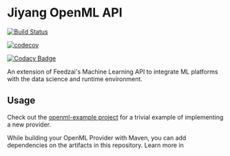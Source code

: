 # Jiyang OpenML API

[![Build Status](https://travis-ci.com/jiyang381/jiyang-openml.svg?branch=master)](https://travis-ci.com/jiyang381/jiyang-openml)

[![codecov](https://codecov.io/gh/jiyang381/jiyang-openml/branch/master/graph/badge.svg)](https://codecov.io/gh/jiyang381/jiyang-openml)

[![Codacy Badge](https://api.codacy.com/project/badge/Grade/052dc81a4434474da9a4f048c40a52eb?branch=master)](https://www.codacy.com/app/jiyang381/jiyang-openml?utm_source=github.com&amp;amp;utm_medium=referral&amp;amp;utm_content=jiyang381/jiyang-openml&amp;amp;utm_campaign=Badge_Grade)

An extension of Feedzai's Machine Learning API to integrate ML platforms with the data science and runtime environment.

## Usage

Check out the [openml-example project](https://github.com/jiyang381/jiyang-openml/tree/master/openml-example) for a trivial example of implementing a new provider.

While building your OpenML Provider with Maven, you can add dependencies on the artifacts in this repository. Learn more in